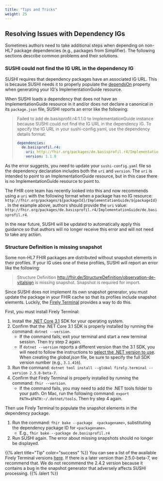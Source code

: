 ```yaml
---
title: "Tips and Tricks"
weight: 25
---
```


## Resolving Issues with Dependency IGs

Sometimes authors need to take additional steps when depending on non-HL7 package dependencies (e.g., packages from Simplifier). The following sections describe common problems and their solutions.

### SUSHI could not find the IG URL in the dependency IG

SUSHI requires that dependency packages have an associated IG URL. This is because SUSHI needs it to properly populate the [dependsOn](http://build.fhir.org/implementationguide-definitions.html#ImplementationGuide.dependsOn) property when generating your IG's ImplementationGuide resource.

When SUSHI loads a dependency that does not have an ImplementationGuide resource in it and/or does not declare a canonical in its `package.json` file, SUSHI reports an error like the following:

> Failed to add de.basisprofil.r4:1.1.0 to ImplementationGuide instance because SUSHI could not find the IG URL in the dependency IG. To specify the IG URL in your sushi-config.yaml, use the dependency details format:
>
> ```yaml
> dependencies:
>   de.basisprofil.r4:
>     uri: http://fhir.org/packages/de.basisprofil.r4/ImplementationGuide/de.basisprofil.r4
>     version: 1.1.0
> ```

As the error suggests, you need to update your `sushi-config.yaml` file so the dependency declaration includes both the `uri` and `version`. The `uri` is intended to point to an ImplementationGuide resource, but in this case there is no ImplementationGuide resource to point to.

The FHIR core team has recently looked into this and now recommends using a `uri` with the following format when a package has no IG resource: `http://fhir.org/packages/${packageId}/ImplementationGuide/${packageId}`. In the example above, authors should provide the `uri` value: `http://fhir.org/packages/de.basisprofil.r4/ImplementationGuide/de.basisprofil.r4`.

In the near future, SUSHI will be updated to automatically apply this guidance so that authors will no longer receive this error and will not need to take any action.

### Structure Definition is missing snapshot

Some non-HL7 FHIR packages are distributed without snapshot elements in their profiles. If your IG uses one of these profiles, SUSHI will report an error like the following:

> Structure Definition http://fhir.de/StructureDefinition/observation-de-vitalsign is missing snapshot. Snapshot is required for import.

Since SUSHI does not implement its own snapshot generator, you must update the package in your FHIR cache so that its profiles include snapshot elements. Luckily, the [Firely Terminal](https://fire.ly/products/firely-terminal/) provides a way to do this.

First, you must install Firely Terminal:
1. Install the [.NET Core 3.1](https://dotnet.microsoft.com/en-us/download/dotnet/3.1) SDK for your operating system.
2. Confirm that the .NET Core 3.1 SDK is properly installed by running the command: `dotnet --version`.
    * If the command fails, exit your terminal and start a new terminal session. Then try step 2 again.
    * If `dotnet --version` reports a different version than the 3.1 SDK, you will need to follow the instructions to [select the .NET version to use](https://docs.microsoft.com/en-us/dotnet/core/versions/selection#the-sdk-uses-the-latest-installed-version). When creating the _global.json_ file, be sure to specify the full SDK version number (e.g., `3.1.416`).
3. Run the command: `dotnet tool install --global firely.terminal --version 2.5.0-beta-7`.
4. Confirm that Firely Terminal is properly installed by running the command: `fhir --version`.
    * If the command fails, you may need to add the .NET tools folder to your path. On Mac, run the following command: `export PATH=$PATH:~/.dotnet/tools`. Then try step 4 again.

Then use Firely Terminal to populate the snapshot elements in the dependency package.
1. Run the command: `fhir bake --package  <packagename>`, substituting the dependency package ID for `<packagename>`.
    * E.g., `fhir bake --package de.basisprofil.r4`
2. Run SUSHI again. The error about missing snapshots should no longer be displayed.

{{% alert title="Tip" color="success" %}}
You can see a list of the available Firely Terminal versions [here](https://www.nuget.org/packages/Firely.Terminal). If there is a later version than 2.5.0-beta-7, we recommend that. We do not recommend the 2.4.2 version because it contains a bug in the snapshot generator that adversely affects SUSHI processing.
{{% /alert %}}